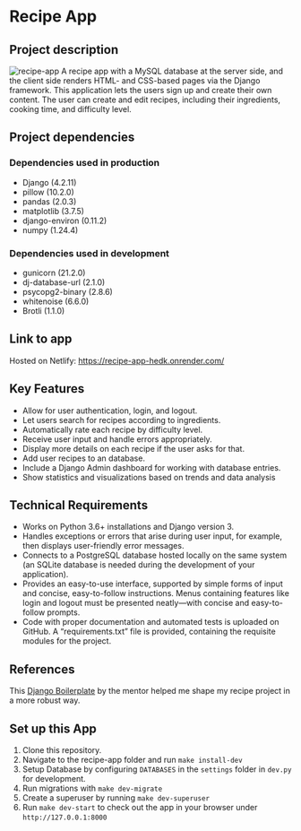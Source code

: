 # Recipe App
## Project description
![recipe-app](https://github.com/IsabelWen/recipe-app/assets/85120051/2cacaedf-28e6-45e3-9840-5b27b2a97a9b)
A recipe app with a MySQL database at the server side, and the client side renders HTML- and CSS-based pages via the Django framework. This application lets the users sign up and create their own content. The user can create and edit recipes, including their ingredients, cooking time, and difficulty level.

## Project dependencies
### Dependencies used in production
* Django (4.2.11)
* pillow (10.2.0)
* pandas (2.0.3)
* matplotlib (3.7.5)
* django-environ (0.11.2)
* numpy (1.24.4)

### Dependencies used in development
* gunicorn (21.2.0)
* dj-database-url (2.1.0)
* psycopg2-binary (2.8.6)
* whitenoise (6.6.0)
* Brotli (1.1.0)

## Link to app
Hosted on Netlify: https://recipe-app-hedk.onrender.com/

## Key Features
* Allow for user authentication, login, and logout.
* Let users search for recipes according to ingredients.
* Automatically rate each recipe by difficulty level.
* Receive user input and handle errors appropriately.
* Display more details on each recipe if the user asks for that.
* Add user recipes to an database.
* Include a Django Admin dashboard for working with database entries.
* Show statistics and visualizations based on trends and data analysis

## Technical Requirements
* Works on Python 3.6+ installations and Django version 3.
* Handles exceptions or errors that arise during user input, for example, then displays user-friendly error messages.
* Connects to a PostgreSQL database hosted locally on the same system (an SQLite database is needed during the development of your application).
* Provides an easy-to-use interface, supported by simple forms of input and concise, easy-to-follow instructions. Menus containing features like login and logout must be presented neatly—with concise and easy-to-follow prompts.
* Code with proper documentation and automated tests is uploaded on GitHub. A “requirements.txt” file is provided, containing the requisite modules for the project.

## References
This [Django Boilerplate](https://github.com/Eyongkevin/django-boilerplate) by the mentor helped me shape my recipe project in a more robust way.

## Set up this App
1. Clone this repository.
2. Navigate to the recipe-app folder and run ```make install-dev```
3. Setup Database by configuring ```DATABASES``` in the ```settings``` folder in ```dev.py``` for development.
4. Run migrations with ```make dev-migrate```
5. Create a superuser by running ```make dev-superuser```
6. Run ```make dev-start``` to check out the app in your browser under ```http://127.0.0.1:8000```